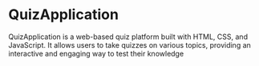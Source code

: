 # QuizApplication
QuizApplication is a web-based quiz platform built with HTML, CSS, and JavaScript. It allows users to take quizzes on various topics, providing an interactive and engaging way to test their knowledge
